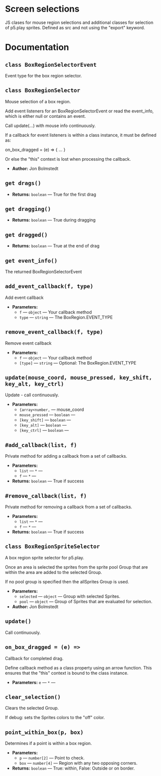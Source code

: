 # Screen selections
JS clases for mouse region selections and additional classes for selection of p5.play sprites.
Defined as src and not using the "export" keyword.

# Documentation

## `class BoxRegionSelectorEvent`

Event type for the box region selector.

## `class BoxRegionSelector`

Mouse selection of a box region.

Add event listeners for an BoxRegionSelectorEvent or read the event_info, which is either null or contains an event.

Call update(...) with mouse info continuously.

If a callback for event listeners is within a class instance, it must be defined as:

on_box_dragged = (e) => { ... }

Or else the "this" context is lost when processing the callback.

 * **Author:** Jon Bolmstedt

## `get drags()`

 * **Returns:** `boolean` — True for the first drag

## `get dragging()`

 * **Returns:** `boolean` — True during dragging

## `get dragged()`

 * **Returns:** `boolean` — True at the end of drag

## `get event_info()`

The returned BoxRegionSelectorEvent

## `add_event_callback(f, type)`

Add event callback

 * **Parameters:**
   * `f` — `object` — Your callback method
   * `type` — `string` — The BoxRegion.EVENT_TYPE

## `remove_event_callback(f, type)`

Remove event callback

 * **Parameters:**
   * `f` — `object` — Your callback method
   * `[type]` — `string` — Optional: The BoxRegion.EVENT_TYPE

## `update(mouse_coord, mouse_pressed, key_shift, key_alt, key_ctrl)`

Update - call continuously.

 * **Parameters:**
   * `{array<number,` — mouse_coord
   * `mouse_pressed` — `boolean` — 
   * `[key_shift]` — `boolean` — 
   * `[key_alt]` — `boolean` — 
   * `[key_ctrl]` — `boolean` — 

## `#add_callback(list, f)`

Private method for adding a callback from a set of callbacks.

 * **Parameters:**
   * `list` — `*` — 
   * `f` — `*` — 
 * **Returns:** `boolean` — True if success

## `#remove_callback(list, f)`

Private method for removing a callback from a set of callbacks.

 * **Parameters:**
   * `list` — `*` — 
   * `f` — `*` — 
 * **Returns:** `boolean` — True if success

## `class BoxRegionSpriteSelector`

A box region sprite selector for p5.play.

Once an area is selected the sprites from the sprite pool Group that are within the area are added to the selected Group.

If no pool group is specified then the allSprites Group is used.

 * **Parameters:**
   * `selected` — `object` — Group with selected Sprites.
   * `pool` — `object` — Group of Sprites that are evaluated for selection.
 * **Author:** Jon Bolmstedt

## `update()`

Call continuously.

## `on_box_dragged = (e) =>`

Callback for completed drag.

Define callback method as a class property using an arrow function. This ensures that the "this" context is bound to the class instance.

 * **Parameters:** `e` — `*` — 

## `clear_selection()`

Clears the selected Group.

If debug: sets the Sprites colors to the "off" color.

## `point_within_box(p, box)`

Determines if a point is within a box region.

 * **Parameters:**
   * `p` — `number[2]` — Point to check.
   * `box` — `number[4]` — Region with any two opposing corners.
 * **Returns:** `boolean` — True: within, False: Outside or on border.
